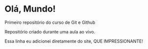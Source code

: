 # Olá, Mundo!
 Primeiro repositório do curso de Git e Github

 Repositório criado durante uma aula ao vivo.

 Essa linha eu adicionei diretamente do site, QUE IMPRESSIONANTE!
